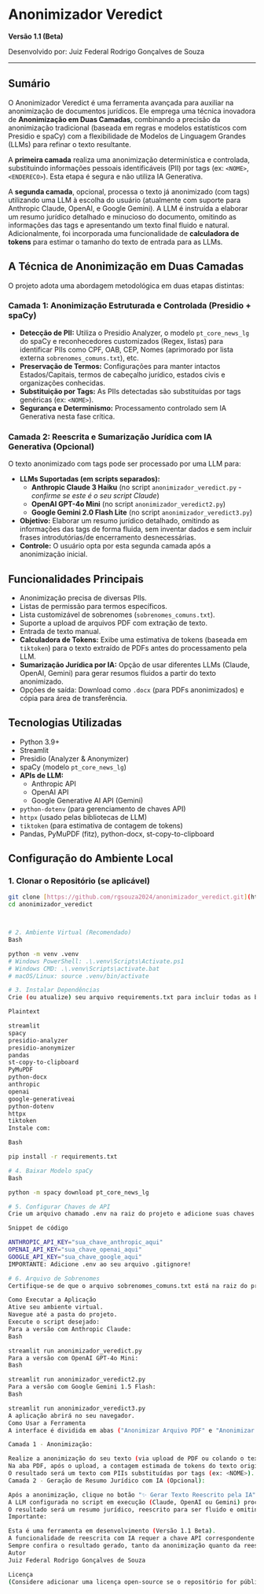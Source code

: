 # Anonimizador Veredict

**Versão 1.1 (Beta)**

Desenvolvido por: Juiz Federal Rodrigo Gonçalves de Souza

---

## Sumário

O Anonimizador Veredict é uma ferramenta avançada para auxiliar na anonimização de documentos jurídicos. Ele emprega uma técnica inovadora de **Anonimização em Duas Camadas**, combinando a precisão da anonimização tradicional (baseada em regras e modelos estatísticos com Presidio e spaCy) com a flexibilidade de Modelos de Linguagem Grandes (LLMs) para refinar o texto resultante.

A **primeira camada** realiza uma anonimização determinística e controlada, substituindo informações pessoais identificáveis (PII) por tags (ex: `<NOME>`, `<ENDERECO>`). Esta etapa é segura e não utiliza IA Generativa.

A **segunda camada**, opcional, processa o texto já anonimizado (com tags) utilizando uma LLM à escolha do usuário (atualmente com suporte para Anthropic Claude, OpenAI, e Google Gemini). A LLM é instruída a elaborar um resumo jurídico detalhado e minucioso do documento, omitindo as informações das tags e apresentando um texto final fluido e natural. Adicionalmente, foi incorporada uma funcionalidade de **calculadora de tokens** para estimar o tamanho do texto de entrada para as LLMs.

## A Técnica de Anonimização em Duas Camadas

O projeto adota uma abordagem metodológica em duas etapas distintas:

### Camada 1: Anonimização Estruturada e Controlada (Presidio + spaCy)
* **Detecção de PII:** Utiliza o Presidio Analyzer, o modelo `pt_core_news_lg` do spaCy e reconhecedores customizados (Regex, listas) para identificar PIIs como CPF, OAB, CEP, Nomes (aprimorado por lista externa `sobrenomes_comuns.txt`), etc.
* **Preservação de Termos:** Configurações para manter intactos Estados/Capitais, termos de cabeçalho jurídico, estados civis e organizações conhecidas.
* **Substituição por Tags:** As PIIs detectadas são substituídas por tags genéricas (ex: `<NOME>`).
* **Segurança e Determinismo:** Processamento controlado sem IA Generativa nesta fase crítica.

### Camada 2: Reescrita e Sumarização Jurídica com IA Generativa (Opcional)
O texto anonimizado com tags pode ser processado por uma LLM para:
* **LLMs Suportadas (em scripts separados):**
    * **Anthropic Claude 3 Haiku** (no script `anonimizador_veredict.py` - *confirme se este é o seu script Claude*)
    * **OpenAI GPT-4o Mini** (no script `anonimizador_veredict2.py`)
    * **Google Gemini 2.0 Flash Lite** (no script `anonimizador_veredict3.py`)
* **Objetivo:** Elaborar um resumo jurídico detalhado, omitindo as informações das tags de forma fluida, sem inventar dados e sem incluir frases introdutórias/de encerramento desnecessárias.
* **Controle:** O usuário opta por esta segunda camada após a anonimização inicial.

## Funcionalidades Principais

* Anonimização precisa de diversas PIIs.
* Listas de permissão para termos específicos.
* Lista customizável de sobrenomes (`sobrenomes_comuns.txt`).
* Suporte a upload de arquivos PDF com extração de texto.
* Entrada de texto manual.
* **Calculadora de Tokens:** Exibe uma estimativa de tokens (baseada em `tiktoken`) para o texto extraído de PDFs antes do processamento pela LLM.
* **Sumarização Jurídica por IA:** Opção de usar diferentes LLMs (Claude, OpenAI, Gemini) para gerar resumos fluidos a partir do texto anonimizado.
* Opções de saída: Download como `.docx` (para PDFs anonimizados) e cópia para área de transferência.

## Tecnologias Utilizadas

* Python 3.9+
* Streamlit
* Presidio (Analyzer & Anonymizer)
* spaCy (modelo `pt_core_news_lg`)
* **APIs de LLM:**
    * Anthropic API
    * OpenAI API
    * Google Generative AI API (Gemini)
* `python-dotenv` (para gerenciamento de chaves API)
* `httpx` (usado pelas bibliotecas de LLM)
* `tiktoken` (para estimativa de contagem de tokens)
* Pandas, PyMuPDF (fitz), python-docx, st-copy-to-clipboard

## Configuração do Ambiente Local

### 1. Clonar o Repositório (se aplicável)
   ```bash
   git clone [https://github.com/rgsouza2024/anonimizador_veredict.git](https://github.com/rgsouza2024/anonimizador_veredict.git)
   cd anonimizador_veredict



# 2. Ambiente Virtual (Recomendado)
Bash

python -m venv .venv
# Windows PowerShell: .\.venv\Scripts\Activate.ps1
# Windows CMD: .\.venv\Scripts\activate.bat
# macOS/Linux: source .venv/bin/activate

# 3. Instalar Dependências
Crie (ou atualize) seu arquivo requirements.txt para incluir todas as bibliotecas:

Plaintext

streamlit
spacy
presidio-analyzer
presidio-anonymizer
pandas
st-copy-to-clipboard
PyMuPDF
python-docx
anthropic
openai
google-generativeai
python-dotenv
httpx
tiktoken
Instale com:

Bash

pip install -r requirements.txt

# 4. Baixar Modelo spaCy
Bash

python -m spacy download pt_core_news_lg

# 5. Configurar Chaves de API
Crie um arquivo chamado .env na raiz do projeto e adicione suas chaves API:

Snippet de código

ANTHROPIC_API_KEY="sua_chave_anthropic_aqui"
OPENAI_API_KEY="sua_chave_openai_aqui"
GOOGLE_API_KEY="sua_chave_google_aqui"
IMPORTANTE: Adicione .env ao seu arquivo .gitignore!

# 6. Arquivo de Sobrenomes
Certifique-se de que o arquivo sobrenomes_comuns.txt está na raiz do projeto, com um sobrenome por linha.

Como Executar a Aplicação
Ative seu ambiente virtual.
Navegue até a pasta do projeto.
Execute o script desejado:
Para a versão com Anthropic Claude:
Bash

streamlit run anonimizador_veredict.py 
Para a versão com OpenAI GPT-4o Mini:
Bash

streamlit run anonimizador_veredict2.py
Para a versão com Google Gemini 1.5 Flash:
Bash

streamlit run anonimizador_veredict3.py
A aplicação abrirá no seu navegador.
Como Usar a Ferramenta
A interface é dividida em abas ("Anonimizar Arquivo PDF" e "Anonimizar Texto Colado").

Camada 1 - Anonimização:

Realize a anonimização do seu texto (via upload de PDF ou colando o texto).
Na aba PDF, após o upload, a contagem estimada de tokens do texto original será exibida.
O resultado será um texto com PIIs substituídas por tags (ex: <NOME>).
Camada 2 - Geração de Resumo Jurídico com IA (Opcional):

Após a anonimização, clique no botão "✨ Gerar Texto Reescrito pela IA".
A LLM configurada no script em execução (Claude, OpenAI ou Gemini) processará o texto anonimizado.
O resultado será um resumo jurídico, reescrito para ser fluido e omitindo as informações das tags.
Importante:

Esta é uma ferramenta em desenvolvimento (Versão 1.1 Beta).
A funcionalidade de reescrita com IA requer a chave API correspondente (Anthropic, OpenAI ou Google) configurada corretamente.
Sempre confira o resultado gerado, tanto da anonimização quanto da reescrita pela IA, pois nenhum sistema é 100% infalível.
Autor
Juiz Federal Rodrigo Gonçalves de Souza

Licença
(Considere adicionar uma licença open-source se o repositório for público.)